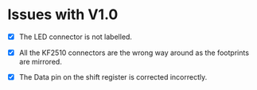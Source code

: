 # Issues with V1.0

- [x] The LED connector is not labelled.

- [x] All the KF2510 connectors are the wrong way around as the footprints are
      mirrored.

- [x] The Data pin on the shift register is corrected incorrectly.
